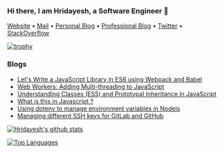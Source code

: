 ### Hi there, I am Hridayesh, a Software Engineer 👋
 [Website](https://hridayeshsharma.com/) •
 [Mail](mailto:dev.hridayesh@gmail.com) •
 [Personal Blog](https://dev.to/vyasriday) •
 [Professional Blog](https://www.loginradius.com/blog/async/author/hridayesh-sharma/) •
 [Twitter](https://twitter.com/vyasriday) •
 [StackOverflow](https://stackoverflow.com/users/6235787/vyasriday?tab=profile) 

[![trophy](https://github-profile-trophy.vercel.app/?username=vyasriday&theme=onedark)](https://github.com/ryo-ma/github-profile-trophy)


### Blogs

- [Let's Write a JavaScript Library in ES6 using Webpack and Babel](https://www.loginradius.com/engineering/blog/write-a-javascript-library-using-webpack-and-babel/)
- [Web Workers: Adding Multi-threading to JavaScript](https://www.loginradius.com/engineering/blog/adding-multi-threading-to-javascript-using-web-workers/)
- [Understanding Classes (ES5) and Prototypal Inheritance in JavaScript](https://dev.to/_hridaysharma/understanding-classes-es5-and-prototypal-inheritance-in-javascript-n8d)
- [What is this in Javascript ?](https://dev.to/vyasriday/what-the-heck-is-this-in-javascript-37n1)
- [Using dotenv to manage environment variables in Nodejs](https://dev.to/vyasriday/using-dotenv-to-manage-environment-variables-in-nodejs-3ja1)
- [Managing different SSH keys for GitLab and GitHub](https://dev.to/vyasriday/managing-different-ssh-keys-for-gitlab-and-github-4k5g) 

[![Hridayesh's github stats](https://github-readme-stats.vercel.app/api?username=vyasriday&count_private=true&show_icons=true&bg_color=#000&theme=cobalt)](https://github.com/anuraghazra/github-readme-stats)

[![Top Languages](https://github-readme-stats.vercel.app/api/top-langs/?username=vyasriday)](https://github.com/anuraghazra/github-readme-stats)
